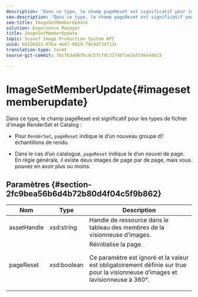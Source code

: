 ```yaml
---
description: 'Dans ce type, le champ pageReset est significatif pour les types de fichier d’image RenderSet et Catalog. '
seo-description: 'Dans ce type, le champ pageReset est significatif pour les types de fichier d’image RenderSet et Catalog. '
seo-title: ImageSetMemberUpdate
solution: Experience Manager
title: ImageSetMemberUpdate
topic: Scene7 Image Production System API
uuid: b0226d21-87ba-4e07-9819-79c9df3df13c
translation-type: tm+mt
source-git-commit: 7bc7b3a86fbcdc57cfdc31745fae3afc06e44b15

---
```



# ImageSetMemberUpdate{#imagesetmemberupdate}

Dans ce type, le champ pageReset est significatif pour les types de fichier d’image RenderSet et Catalog :

* Pour `RenderSet`, `pageReset` indique le  d’un nouveau groupe d’/échantillons de rendu.

* Dans le cas d’un catalogue, `pageReset` indique le  d’un nouvel  de page. En règle générale, il existe deux images de page par  de page, mais vous pouvez en avoir plus ou moins.

## Paramètres {#section-2fc9bea56b6d4b72b80d4f04c5f9b862}

<table id="table_04100BB8ABD84EF68B0A7CE3AD946414"> 
 <thead> 
  <tr> 
   <th colname="col1" class="entry"> Nom </th> 
   <th colname="col2" class="entry"> Type </th> 
   <th colname="col3" class="entry"> Description </th> 
  </tr> 
 </thead>
 <tbody> 
  <tr> 
   <td colname="col1"> <span class="codeph"> <span class="varname"> assetHandle</span></span> </td> 
   <td colname="col2"> <span class="codeph"> xsd:string</span> </td> 
   <td colname="col3"> Handle de ressource dans le tableau des membres de la visionneuse d’images. </td> 
  </tr> 
  <tr> 
   <td colname="col1"> <span class="codeph"> <span class="varname"> pageReset</span></span> </td> 
   <td colname="col2"> <span class="codeph"> xsd:boolean</span> </td> 
   <td colname="col3">Réinitialise la page. <p>Ce paramètre est ignoré et la valeur est obligatoirement définie sur true pour <span class="codeph"> la visionneuse</span> d’images <span class="codeph"> et la</span>visionneuse à 360°. </p></td> 
  </tr> 
 </tbody> 
</table>


